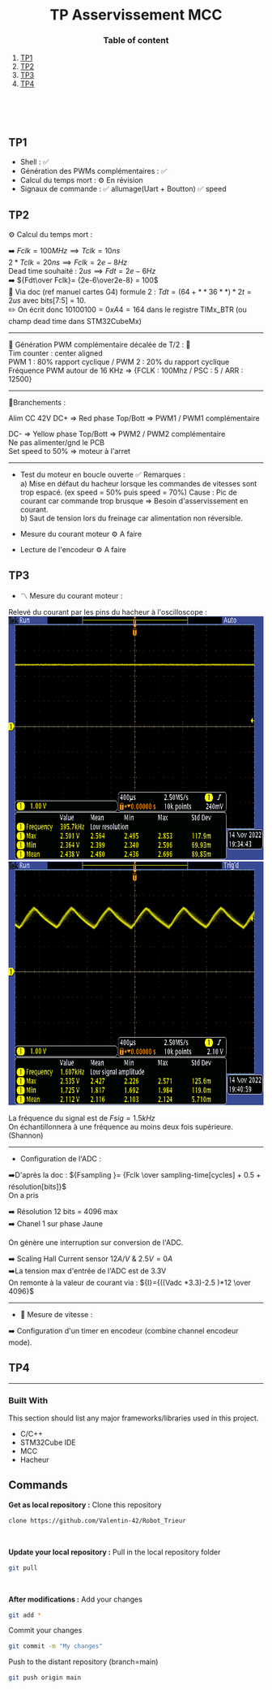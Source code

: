 
<!-- PROJECT LOGO -->

<div align="center">

 <h1 align="center">TP Asservissement MCC</h3>
</div>

<div>


<h3 align="center">Table of content</h3>

 
1. [TP1 ](#TP1)
2. [TP2](#TP2)
3. [TP3](#TP3)
4. [TP4](#TP4)
 </center>
</div>


<br/>
<br/>
<br/>


## TP1

- Shell : 															  ✅
- Génération des PWMs complémentaires : ✅
- Calcul du temps mort : 								  ⚙️ En révision
- Signaux de commande :					 ✅ allumage(Uart + Boutton) ✅ speed
## TP2

⚙️ Calcul du temps mort : 
  
➡️ $Fclk = 100MHz  \implies Tclk = 10ns$<br/>
 ${2*Tclk= 20 ns} \implies {Fclk = 2e-8 Hz}$<br/>
Dead time souhaité : $2 us \implies Fdt = 2e-6 Hz$
<br/>
➡️ ${Fdt\over Fclk}= {2e-6\over2e-8} = 100$
<br/>
📖 Via doc (ref manuel cartes G4) formule 2 : $Tdt =  (64 + **36**)*2t = 2us$ avec bits[7:5] = 10.
<br/>
✏️ On écrit donc 
$10100100 = 0xA4 = 164$ dans le registre TIMx_BTR (ou champ dead time dans STM32CubeMx)

***

🔴 Génération PWM complémentaire décalée de T/2 :  🔴<br/>
 Tim counter : center aligned<br/>
PWM 1 : 80% rapport cyclique / PWM 2 : 20% du rapport cyclique <br/>
Fréquence PWM autour de 16 KHz => {FCLK : 100Mhz / PSC : 5 / ARR : 12500} <br/>

***
🔌Branchements :

Alim CC 42V 
DC+ => Red phase Top/Bott     => PWM1 / PWM1 complémentaire <br />

DC- => Yellow phase Top/Bott => PWM2 / PWM2 complémentaire <br />
Ne pas alimenter/gnd le PCB <br />
Set speed to 50% => moteur à l'arret<br />

***

- Test du moteur en boucle ouverte ✅
Remarques : <br/>
a) Mise en défaut du hacheur lorsque les commandes de vitesses sont trop espacé. (ex speed = 50% puis speed = 70%) Cause : Pic de courant car commande trop brusque => Besoin d'asservissement en courant. <br /> 
b) Saut de tension lors du freinage car alimentation non réversible. <br/>

- Mesure du courant moteur  ⚙️ A faire

- Lecture de l'encodeur  ⚙️ A faire


## TP3

-  〽️ Mesure du courant moteur :

Relevé du courant par les pins du hacheur à l'oscilloscope :
<br />
    <img src="https://github.com/Valentin-42/TP_Asservissement_MCC/blob/main/1.png" alt="1- Speed = 60" width="800" height="480">
 <br />
    <img src="https://github.com/Valentin-42/TP_Asservissement_MCC/blob/main/2.png" alt="2- Speed = 80" width="800" height="480">
 <br />

La fréquence du signal est de $Fsig = 1.5 kHz$ <br />
On échantillonnera à une fréquence au moins deux fois supérieure. (Shannon)
***
- Configuration de l'ADC : <br />


➡️D'après la doc :  ${Fsampling  }= {Fclk  \over sampling-time[cycles] + 0.5 + résolution[bits]}$<br />
On a pris 

➡️ Résolution 12 bits = 4096 max  <br />
➡️ Chanel 1 sur phase Jaune  <br />

On génère une interruption sur conversion de l'ADC.  <br />

➡️ Scaling Hall Current sensor $12 A/ V$ & $2.5 V = 0 A$<br />
➡️La tension max d'entrée de l'ADC est de 3.3V <br />
On remonte à la valeur de courant via :
${I}={((Vadc *3.3)-2.5 )*12 \over 4096}$  <br />


***
- 🏃 Mesure de vitesse :


➡️ Configuration d'un timer en encodeur (combine channel encodeur mode). 



## TP4

***

### Built With

This section should list any major frameworks/libraries used in this project.

* C/C++ 
* STM32Cube IDE
* MCC 
* Hacheur


##  Commands

<b>Get as local repository :</b>
Clone this repository 

  ```sh
  clone https://github.com/Valentin-42/Robot_Trieur
  ```
<br/>

<b>Update your local repository :</b>
Pull in the local repository folder

  ```sh
  git pull
  ```
<br/>

<b>After modifications :</b>
Add your changes 

  ```sh
  git add *
  ```
  
Commit your changes 

  ```sh
  git commit -m "My changes"
  ```
Push to the distant repository (branch=main)

  ```sh
  git push origin main
  ```
